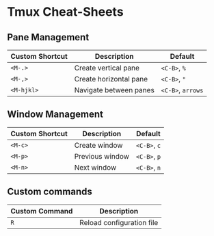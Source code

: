# Tmux Cheat-Sheets

## Pane Management

| Custom Shortcut | Description | Default |
| --- | --- | --- |
| `<M-.>` | Create vertical pane | `<C-B>`, `%` |
| `<M-,>` | Create horizontal pane | `<C-B>`, `"` |
| `<M-hjkl>` | Navigate between panes | `<C-B>`, `arrows` |

##  Window Management

| Custom Shortcut | Description | Default |
| --- | --- | --- |
| `<M-c>` | Create window | `<C-B>`, `c` |
| `<M-p>` | Previous window | `<C-B>`, `p` |
| `<M-n>` | Next window | `<C-B>`, `n` |

## Custom commands

| Custom Command | Description |
| --- | --- |
| `R` | Reload configuration file |
